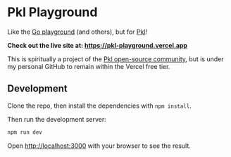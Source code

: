# Pkl Playground

Like the [Go playground](https://go.dev/play/) (and others), but for [Pkl](https://github.com/apple/pkl)!

**Check out the live site at: https://pkl-playground.vercel.app**

This is spiritually a project of the [Pkl open-source community](https://github.com/pkl-community), but is under my personal GitHub to remain within the Vercel free tier.

## Development

Clone the repo, then install the dependencies with `npm install`.

Then run the development server:

```bash
npm run dev
```

Open [http://localhost:3000](http://localhost:3000) with your browser to see the result.
